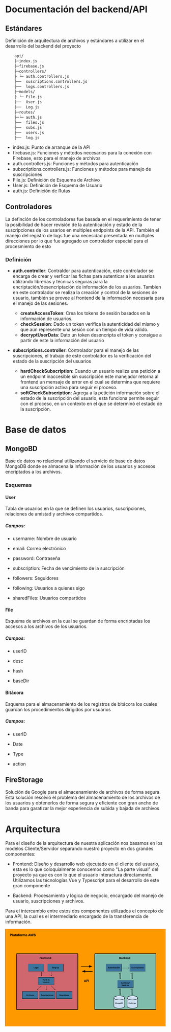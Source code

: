 # Documentación del backend/API

## Estándares
Definición de arquitectura de archivos y estándares a utilizar en el desarrollo del backend del proyecto

```
    api/
    ├─index.js
    ├─firebase.js
    ├─controllers/
    ├ └─ auth.controllers.js
    ├──  suscriptions.controllers.js
    ├──  logs.controllers.js
    ├─models/
    ├ └─ File.js
    ├──  User.js
    ├──  Log.js
    ├─routes/
    ├─└─ auth.js
    ├──  files.js
    ├──  subs.js
    ├──  users.js
    ├──  log.js
```

* index.js: Punto de arranque de la API
* firebase.js: Funciones y métodos necesarios para la conexión con Firebase, esto para el manejo de archivos
* auth.controllers.js: Funciones y métodos para autenticación
* subscriptions.controllers.js: Funciones y métodos para manejo de suscripciones
* File.js: Definición de Esquema de Archivo
* User.js: Definición de Esquema de Usuario
* auth.js: Definición de Rutas 


## Controladores
La definción de los controladores fue basada en el requerimiento de tener la posibilidad de hacer revisión de la autenticación y estado de la suscripciones de los usarios en multiples endpoints de la API. También el manejo del registro de logs fue una necesidad presentada en multiples direcciones por lo que fue agregado un controlador especial para el procesmiento de esto

### Definición

* **auth.controller**: Contraldor para autenticación, este controlador se encarga de crear y verficar las fichas para autenticar a los usuarios utilizando librerías y técnicas seguras para la encriptación/desencriptación de información de los usuarios. Tambien en este controlador se realiza la creación y control de la sesiones de usuario, también se provee al frontend de la información necesaria para el manejo de las sesiones.

    * **createAccessToken**: Crea los tokens de sesión basados en la información de usuarios.
    * **checkSession**: Dado un token verifica la autenticidad del mismo y que aún represente una sesión con un tiempo de vida válido.
    * **decryptUserData**: Dato un token desencripta el token y consigue a partir de este la información del usuario

* **subscriptions.controller**: Controlador para el manejo de las suscripciones, el trabajo de este controlador es la verificación del estado de la suscripción del usuarios

    * **hardCheckSubscription**: Cuando un usuario realiza una petición a un endpoint inaccesible sin suscripción este manejador retorna al frontend un mensaje de error en el cual se determina que requiere una suscripción activa para seguir el proceso.
    * **softCheckSubscription**: Agrega a la petición información sobre el estado de la suscripción del usuario, esta funciona permite seguir con el proceso, en un contexto en el que se determinó el estado de la suscripción.





# Base de datos

## MongoBD

Base de datos no relacional utilizando el servicio de base de datos MongoDB donde se almacena la información de los usuarios y accesos encriptados a los archivos.

### Esquemas

#### User

Tabla de usuarios en la que se definen los usuarios, suscripciones, relaciones de amistad y archivos compartidos.

##### Campos:

* username: Nombre de usuario   

* email: Correo electrónico

* password: Contraseña

* subscription: Fecha de vencimiento de la suscripción

* followers: Seguidores

* following: Usuarios a quienes sigo

* sharedFiles: Usuarios compartidos


#### File

Esquema de archivos en la cual se guardan de forma encriptadas los accesos a los archivos de los usuarios.

##### Campos:

* userID

* desc

* hash

* baseDir

#### Bitácora

Esquema para el almacenamiento de los registros de bitácora los cuales guardan los procedimientos dirigidos por usuarios

##### Campos:

* userID

* Date

* Type

* action


## FireStorage

Solución de Google para el almacenamiento de archivos de forma segura. Esta solución resolvió el problema del almacenamiento de los archivos de los usuarios y obtenerlos de forma segura y eficiente con gran ancho de banda para garatizar la mejor experiencia de subida y bajada de archivos

# Arquitectura

Para el diseño de la arquitectura de nuestra aplicación nos basamos en los modelos Cliente/Servidor separando nuestro proyecto en dos grandes componentes:
* Frontend: Diseño y desarrollo web ejecutado en el cliente del usuario, esta es lo que coloquialmente conocemos como "La parte visual" del proyecto ya que es con lo que el usuario interactura directamente. Utilizamos las técnologías Vue y Typescript para el desarrollo de este gran componente

* Backend: Procesamiento y lógica de negocio, encargado del manejo de usuario, suscripciones y archivos.

Para el intercambio entre estos dos componentes utilizados el concepto de una API, la cual es el intermediario encargado de la transferencia de información.

![Diagrama Arquitectura](IndustriaProyecto.png)